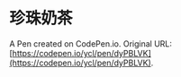 # 珍珠奶茶

A Pen created on CodePen.io. Original URL: [https://codepen.io/ycl/pen/dyPBLVK](https://codepen.io/ycl/pen/dyPBLVK).


